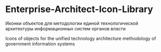 # Enterprise-Architect-Icon-Library
Иконки объектов для методологии единой технологической архитектуры информационных систем органов власти

Icons of objects for the unified technology architecture methodology of government information systems
